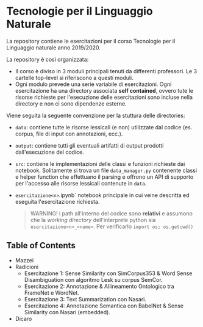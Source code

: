 # Tecnologie per il Linguaggio Naturale

La repository contiene le esercitazioni per il corso Tecnologie per il Linguaggio naturale anno 2019/2020.

La repository è così organizzata:
* Il corso è diviso in 3 moduli principali tenuti da differenti professori. Le 3 cartelle top-level si riferiscono a questi moduli.
* Ogni modulo prevede una serie variabile di esercitazioni. Ogni esercitazione ha una directory associata **self contained**, ovvero tute le risorse richieste per l'esecuzione delle esercitazioni sono incluse nella directory e non ci sono dipendenze esterne.

Viene seguita la seguente convenzione per la stuttura delle directories:

* `data`: contiene tutte le risorse lessicali (e non) utilizzate dal codice (es. corpus, file di input con annotazioni, ecc.).
* `output`: contiene tutti gli eventuali artifatti di output prodotti dall'esecuzione del codice.
* `src`: contiene le implementazioni delle classi e funzioni richieste dai notebook. Solitamente si trova un file `data_manager.py` contenente classi e  helper function che effettuano il parsing e offrono un API di supporto per l'accesso alle risorse lessicali contenute in `data`.
* `esercitazione<n>`.ipynb` notebook principale in cui veine descritta ed eseguita l'esercitazione richiesta.


    > WARNING! i path all'interno del codice sono **relativi** e assumono che la *working directory* dell'interprete python sia `esercitazione<n>_<name>`. Per verificarlo `import os; os.getcwd()`

## Table of Contents
* Mazzei
* Radicioni
    * Esercitazione 1: Sense Similarity con SimCorpus353 & Word Sense Disambiguation con algoritmo Lesk su corpus SemCor.
    * Esercitazione 2: Annotazione & Allineamento Ontologico tra FrameNet e WordNet.
    * Esercitazione 3: Text Summarization con Nasari.
    * Esercitazione 4: Annotazione Semantica con BabelNet & Sense Similarity con Nasari (embedded).
* Dicaro
